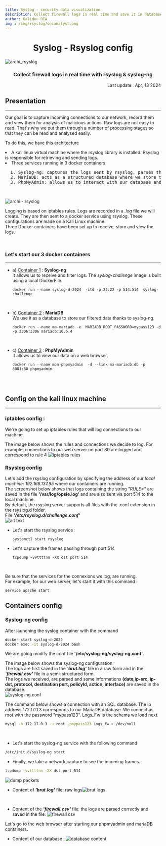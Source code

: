 ```yaml
---
title: Syslog - security data visualization
description: Collect firewall logs in real time and save it in database
author: Kalidou DIA
img : /img/rsyslog/socanalyst.png
---
```


# <center>Syslog - Rsyslog config</center>
<img src="/img/rsyslog/socanalyst.png#center" alt="archi_rsyslog"  />
<br>

### <center>Collect firewall logs in real time with rsyslog & syslog-ng</center>
<div style="text-align: right" class="date-update">
Last update :  Apr, 13 2024
</div>

## Presentation
________________________________________________________________
Our goal is to capture incoming connections to our network, record them and view them for analysis of malicious actions. 
Raw logs are not easy to read. That's why we put them through a number of processing stages so that they can be read and analysed easily. <br>

To do this, we have this architecture
<li>A kali linux virtual machine where the rsyslog library is installed. Rsyslog is responsible for retrieving and sending logs.</li>
<li>Three services running in 3 docker containers:</li>
<pre>
  1. Syslog-ng: captures the logs sent by rsyslog, parses them and saves them in a database.
  2. MariaDB: acts as a structured database where we store the logs
  3. PhpMyAdmin: allows us to interact with our database and view its contents.
</pre><br>

![archi - rsyslog](/img/rsyslog/archirsyslog.png#center)



Logging is based on iptables rules. Logs are recorded in a *.log* file we will create. They are then sent to a docker service using rsyslog. These configurations are made on a Kali Linux machine.<br>
Three Docker containers have been set up to receive, store and view the logs.

<br>

### Let's start our 3 docker containers
________________________________________________________________
  - a) <u>Container 1</u> : **Syslog-ng** <br>
    It allows us to receive and filter logs. The *syslog-challenge* image is built using a local DockerFile.
    ```shell
    docker run --name syslog-d-2024  -itd -p 22:22 -p 514:514  syslog-challenge
    ```
<br>

  - b) <u>Container 2</u> : <a name="mariadb"></a>**MariaDB** <br>
    We use it as a database to store our filtered data thanks to syslog-ng.
    ```shell
    docker run --name ma-mariadb -e  MARIADB_ROOT_PASSWORD=mypass123 -d -p 3306:3306 mariadb:10.6.4
    ```
<br>

  - c) <u>Container 3</u> : **PhpMyAdmin** <br>
    It allows us to view our data on a web browser.
    ```shell
    docker run --name mon-phpmyadmin  -d --link ma-mariadb:db -p 8081:80 phpmyadmin
    ```
<br>
<br>

## Config on the kali linux machine
________________________________________________________________
### <a name="iptables"></a> iptables config :
We're going to set up iptables rules that will log connections to our machine.

The image below shows the rules and connections we decide to log.
For example, connections to our web server on port 80 are logged and correspond to rule 4
![iptables rules](</img/rsyslog/iptables.png#center>)


### Rsyslog config
Let's add the rsyslog configuration by specifying the address of our *local machine: 192.168.137.95* where our containers are running. <br>
The screenshot below shows that logs containing the string *"RULE="* are saved in the file **'/var/log/opsie.log'** and are also sent via port 514 to the local machine.<br>
By default, the rsyslog server supports all files with the .conf extension in the rsyslog.d folder. <br>
File ***'/etc/rsyslog.d/challenge.conf'***<br>
![alt text](</img/rsyslog/conf.rsyslog.file.png>)

- Let's start the rsyslog service  : 
  ```shell
  systemctl start rsyslog
  ```

- Let's capture the frames passing through port 514
  ```shell
  tcpdump -vvttttnn -XX dst port 514
  ```
<br>

Be sure that the services for the connexions we log, are running.<br>
For example, for our web server, let's start it with this command : 
```shell
service apache start
```

## Containers config

### Syslog-ng config
After launching the syslog container with the command
```bash
docker start syslog-d-2024
docker exec -it syslog-d-2024 bash
```
We are going modify the conf file **'/etc/syslog-ng/syslog-ng.conf'**. 
<br>

The image below shows the syslog-ng configuration. <br>
The logs are first saved in the ***'brut.log'*** file in a raw form and in the ***'firewall.csv'*** file in a semi-structured form. <br>
The logs we received, are parsed and some informations **(date,ip-src, ip-dst, protocol, destination port, policyId, action, interface)** are saved in the database.<br>
![syslog-ng.conf](</img/rsyslog/syslog.ngconf.png>)

The command below shows a connection with an SQL database. The ip address 172.17.0.3 corresponds to our MariaDB database.
We connect as root with the password "mypass123". Logs_Fw is the schema we load next.
```bash
mysql -h 172.17.0.3 -u root -pmypass123 Logs_fw > /dev/null 
```
<br>

- Let's start the syslog-ng service with the following command

```bash
/etc/init.d/syslog-ng start
```

- Finally, we take a network capture to see the incoming frames.
```bash
tcpdump -vvttttnn -XX dst port 514
```
![dump packets](</img/rsyslog/tcp.dump.paquets.png#center>)
<br>

- Content of ***'brut.log'*** file: raw logs![brut logs](</img/rsyslog/brut1.png#center>)
<br>

- Content of the ***'firewall.csv'*** file: the logs are parsed correctly and saved in the file.
![firewall csv](</img/rsyslog/firewall1.png#centerg>)

Let's go to the web browser after starting our phpmyadmin and mariaDB containers.
- Content of our database : 
![database content](</img/rsyslog/lignesBD.png#center>)